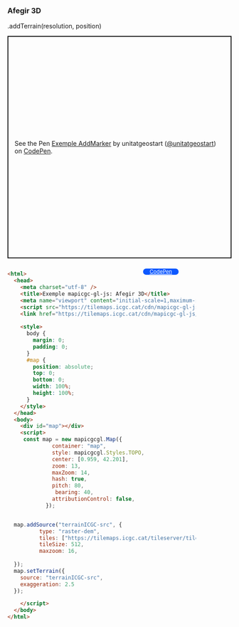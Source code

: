 ### Afegir 3D 

.addTerrain(resolution, position)
<p class="codepen" data-height="500" data-theme-id="light" data-slug-hash="ExMEBxz" data-editable="true" data-user="unitatgeostart" style="height: 500px; box-sizing: border-box; display: flex; align-items: center; justify-content: center; border: 2px solid; margin: 1em 0; padding: 1em;">
  <span>See the Pen <a href="https://codepen.io/unitatgeostart/pen/ExMEBxz">
  Exemple AddMarker</a> by unitatgeostart (<a href="https://codepen.io/unitatgeostart">@unitatgeostart</a>)
  on <a href="https://codepen.io">CodePen</a>.</span>
</p>
<script async src="https://cpwebassets.codepen.io/assets/embed/ei.js"></script>

<a style="color: white" target="_blank" class=" button btn btn-primary" href="https://codepen.io/unitatgeostart/pen/ExMEBxz">CodePen</a>



<style>
  .button{
    position: relative;
    top: 9px;
    z-index: 1;
    /* right: -46px; */
    width: 80px;
    float: right;
    right: 119px;
    background-color: #0d58ff;
    border-radius: 10px;
    text-align: -webkit-center;
    font-size: smaller;
    
  }
    .button:hover{

    background-color: #032879;

  }
  </style>

```html 

<html>
  <head>
    <meta charset="utf-8" />
    <title>Exemple mapicgc-gl-js: Afegir 3D</title>
    <meta name="viewport" content="initial-scale=1,maximum-scale=1,user-scalable=no" />
    <script src="https://tilemaps.icgc.cat/cdn/mapicgc-gl-js/mapicgc-gl.js"></script>
    <link href="https://tilemaps.icgc.cat/cdn/mapicgc-gl-js/mapicgc-gl.css" rel="stylesheet" />
  
    <style>
      body {
        margin: 0;
        padding: 0;
      }
      #map {
        position: absolute;
        top: 0;
        bottom: 0;
        width: 100%;
        height: 100%;
      }
    </style>
  </head>
  <body>
    <div id="map"></div>
    <script>
     const map = new mapicgcgl.Map({
              container: "map",
              style: mapicgcgl.Styles.TOPO,
              center: [0.959, 42.201],
              zoom: 13,
              maxZoom: 14,
              hash: true,
              pitch: 80,
               bearing: 40,
              attributionControl: false,
            });


  map.addSource("terrainICGC-src", {
          type: "raster-dem",
          tiles: ["https://tilemaps.icgc.cat/tileserver/tileserver.php/terreny_icgc_2m_rgb/{z}/{x}/{y}.png"],
          tileSize: 512,
          maxzoom: 16,
        
  });
  map.setTerrain({
    source: "terrainICGC-src",
    exaggeration: 2.5
  });

    </script>
  </body>
</html>
```
